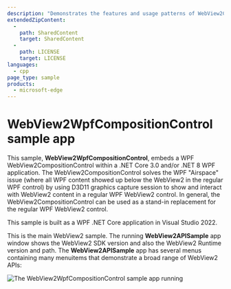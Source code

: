 ```yaml
---
description: "Demonstrates the features and usage patterns of WebView2CompositionControl in a WPF app."
extendedZipContent:
  -
    path: SharedContent
    target: SharedContent
  -
    path: LICENSE
    target: LICENSE
languages:
  - cpp
page_type: sample
products:
  - microsoft-edge
---
```

# WebView2WpfCompositionControl sample app

<!-- only enough info to differentiate this sample vs. the others; what is different about this sample compared to the sibling samples? -->

<!-- distinctive platform: -->
This sample, **WebView2WpfCompositionControl**, embeds a WPF WebView2CompositionControl within a .NET Core 3.0 and/or .NET 8 WPF application. The WebView2CompositionControl solves the WPF "Airspace" issue (where all WPF content showed up below the WebView2 in the regular WPF control) by using D3D11 graphics capture session to show and interact with WebView2 content in a regular WPF WebView2 control. In general, the WebView2CompositionControl can be used as a stand-in replacement for the regular WPF WebView2 control.

<!-- distinctive project type and language: -->
This sample is built as a WPF .NET Core application in Visual Studio 2022.

<!-- screenshot of running sample app: -->
This is the main WebView2 sample.  The running **WebView2APISample** app window shows the WebView2 SDK version and also the WebView2 Runtime version and path.  The **WebView2APISample** app has several menus containing many menuitems that demonstrate a broad range of WebView2 APIs:

![The WebView2WpfCompositionControl sample app running](./documentation/screenshot.png)